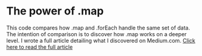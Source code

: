 # The power of .map

This code compares how .map and .forEach handle the same set of data. The intention of comparison is to discover how .map works on a deeper level. I wrote a full article detailing what I discovered on Medium.com. [Click here to read the full article](https://medium.com/@petertumulty/the-power-of-the-map-method-4db6b1a73655) 
